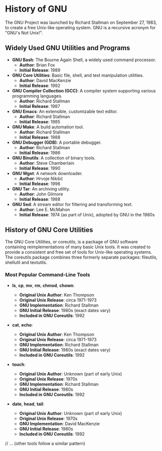  # History of GNU

 The GNU Project was launched by Richard Stallman on September 27, 1983, to create a free Unix-like operating system. GNU is a recursive acronym for
 "GNU's Not Unix!".

 ## Widely Used GNU Utilities and Programs

 - **GNU Bash**: The Bourne Again Shell, a widely used command processor.
   - **Author**: Brian Fox
   - **Initial Release**: 1989
 - **GNU Core Utilities**: Basic file, shell, and text manipulation utilities.
   - **Author**: David MacKenzie
   - **Initial Release**: 1992
 - **GNU Compiler Collection (GCC)**: A compiler system supporting various programming languages.
   - **Author**: Richard Stallman
   - **Initial Release**: 1987
 - **GNU Emacs**: An extensible, customizable text editor.
   - **Author**: Richard Stallman
   - **Initial Release**: 1985
 - **GNU Make**: A build automation tool.
   - **Author**: Richard Stallman
   - **Initial Release**: 1988
 - **GNU Debugger (GDB)**: A portable debugger.
   - **Author**: Richard Stallman
   - **Initial Release**: 1986
 - **GNU Binutils**: A collection of binary tools.
   - **Author**: Steve Chamberlain
   - **Initial Release**: 1990
 - **GNU Wget**: A network downloader.
   - **Author**: Hrvoje Nikšić
   - **Initial Release**: 1996
 - **GNU Tar**: An archiving utility.
   - **Author**: John Gilmore
   - **Initial Release**: 1988
 - **GNU Sed**: A stream editor for filtering and transforming text.
   - **Author**: Lee E. McMahon
   - **Initial Release**: 1974 (as part of Unix), adopted by GNU in the 1980s

 ## History of GNU Core Utilities

 The GNU Core Utilities, or coreutils, is a package of GNU software containing reimplementations of many basic Unix tools. It was created to provide a
 consistent and free set of tools for Unix-like operating systems. The coreutils package combines three formerly separate packages: fileutils, shellutil
 and textutils.

 ### Most Popular Command-Line Tools

 - **ls**, **cp**, **mv**, **rm**, **chmod**, **chown**:
   - **Original Unix Author**: Ken Thompson
   - **Original Unix Release**: circa 1971-1973
   - **GNU Implementation**: Richard Stallman
   - **GNU Initial Release**: 1980s (exact dates vary)
   - **Included in GNU Coreutils**: 1992

 - **cat**, **echo**:
   - **Original Unix Author**: Ken Thompson
   - **Original Unix Release**: circa 1971-1973
   - **GNU Implementation**: Richard Stallman
   - **GNU Initial Release**: 1980s (exact dates vary)
   - **Included in GNU Coreutils**: 1992

 - **touch**:
   - **Original Unix Author**: Unknown (part of early Unix)
   - **Original Unix Release**: 1970s
   - **GNU Implementation**: Richard Stallman
   - **GNU Initial Release**: 1980s
   - **Included in GNU Coreutils**: 1992

 - **date**, **head**, **tail**:
   - **Original Unix Author**: Unknown (part of early Unix)
   - **Original Unix Release**: 1970s
   - **GNU Implementation**: David MacKenzie
   - **GNU Initial Release**: 1980s
   - **Included in GNU Coreutils**: 1992

 // ... (other tools follow a similar pattern)